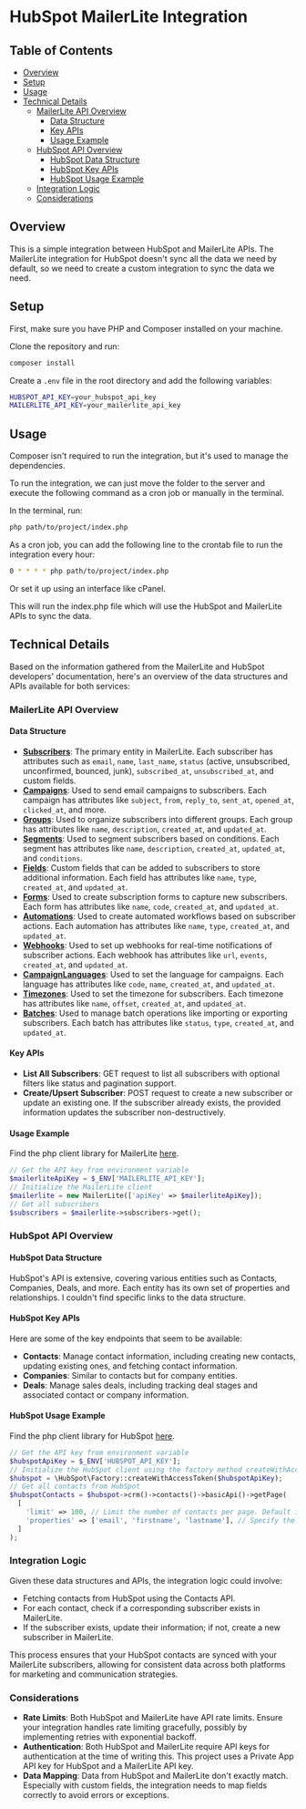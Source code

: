 # HubSpot MailerLite Integration

## Table of Contents

- [Overview](#overview)
- [Setup](#setup)
- [Usage](#usage)
- [Technical Details](#technical-details)
  - [MailerLite API Overview](#mailerlite-api-overview)
    - [Data Structure](#data-structure)
    - [Key APIs](#key-apis)
    - [Usage Example](#usage-example)
  - [HubSpot API Overview](#hubspot-api-overview)
    - [HubSpot Data Structure](#hubspot-data-structure)
    - [HubSpot Key APIs](#hubspot-key-apis)
    - [HubSpot Usage Example](#hubspot-usage-example)
  - [Integration Logic](#integration-logic)
  - [Considerations](#considerations)

## Overview

This is a simple integration between HubSpot and MailerLite APIs.
The MailerLite integration for HubSpot doesn't sync all the data we need by default, so we need to create a custom integration to sync the data we need.

## Setup

First, make sure you have PHP and Composer installed on your machine.

Clone the repository and run:

```bash
composer install
```

Create a `.env` file in the root directory and add the following variables:

```bash
HUBSPOT_API_KEY=your_hubspot_api_key
MAILERLITE_API_KEY=your_mailerlite_api_key
```

## Usage

Composer isn't required to run the integration, but it's used to manage the dependencies.

To run the integration, we can just move the folder to the server and execute the following command as a cron job or manually in the terminal.

In the terminal, run:

```bash
php path/to/project/index.php
```

As a cron job, you can add the following line to the crontab file to run the integration every hour:

```bash
0 * * * * php path/to/project/index.php
```

Or set it up using an interface like cPanel.

This will run the index.php file which will use the HubSpot and MailerLite APIs to sync the data.

## Technical Details

Based on the information gathered from the MailerLite and HubSpot developers' documentation, here's an overview of the data structures and APIs available for both services:

### MailerLite API Overview

#### Data Structure

- **[Subscribers](https://github.com/mailerlite/mailerlite-php?tab=readme-ov-file#subscriber)**: The primary entity in MailerLite. Each subscriber has attributes such as `email`, `name`, `last_name`, `status` (active, unsubscribed, unconfirmed, bounced, junk), `subscribed_at`, `unsubscribed_at`, and custom fields.
- **[Campaigns](https://github.com/mailerlite/mailerlite-php?tab=readme-ov-file#campaign)**: Used to send email campaigns to subscribers. Each campaign has attributes like `subject`, `from`, `reply_to`, `sent_at`, `opened_at`, `clicked_at`, and more.
- **[Groups](https://github.com/mailerlite/mailerlite-php?tab=readme-ov-file#group-api)**: Used to organize subscribers into different groups. Each group has attributes like `name`, `description`, `created_at`, and `updated_at`.
- **[Segments](https://github.com/mailerlite/mailerlite-php?tab=readme-ov-file#segment-api)**: Used to segment subscribers based on conditions. Each segment has attributes like `name`, `description`, `created_at`, `updated_at`, and `conditions`.
- **[Fields](https://github.com/mailerlite/mailerlite-php?tab=readme-ov-file#field-api)**: Custom fields that can be added to subscribers to store additional information. Each field has attributes like `name`, `type`, `created_at`, and `updated_at`.
- **[Forms](https://github.com/mailerlite/mailerlite-php?tab=readme-ov-file#form-api)**: Used to create subscription forms to capture new subscribers. Each form has attributes like `name`, `code`, `created_at`, and `updated_at`.
- **[Automations](https://github.com/mailerlite/mailerlite-php?tab=readme-ov-file#automation-api)**: Used to create automated workflows based on subscriber actions. Each automation has attributes like `name`, `type`, `created_at`, and `updated_at`.
- **[Webhooks](https://github.com/mailerlite/mailerlite-php?tab=readme-ov-file#webhook-api)**: Used to set up webhooks for real-time notifications of subscriber actions. Each webhook has attributes like `url`, `events`, `created_at`, and `updated_at`.
- **[CampaignLanguages](https://github.com/mailerlite/mailerlite-php?tab=readme-ov-file#campaign-language-api)**: Used to set the language for campaigns. Each language has attributes like `code`, `name`, `created_at`, and `updated_at`.
- **[Timezones](https://github.com/mailerlite/mailerlite-php?tab=readme-ov-file#timezone-api)**: Used to set the timezone for subscribers. Each timezone has attributes like `name`, `offset`, `created_at`, and `updated_at`.
- **[Batches](https://github.com/mailerlite/mailerlite-php?tab=readme-ov-file#batch-api)**: Used to manage batch operations like importing or exporting subscribers. Each batch has attributes like `status`, `type`, `created_at`, and `updated_at`.

#### Key APIs

- **List All Subscribers**: GET request to list all subscribers with optional filters like status and pagination support.
- **Create/Upsert Subscriber**: POST request to create a new subscriber or update an existing one. If the subscriber already exists, the provided information updates the subscriber non-destructively.

#### Usage Example

Find the php client library for MailerLite [here](https://github.com/mailerlite/mailerlite-php-sdk).

```php
// Get the API key from environment variable
$mailerliteApiKey = $_ENV['MAILERLITE_API_KEY'];
// Initialize the MailerLite client
$mailerlite = new MailerLite(['apiKey' => $mailerliteApiKey]);
// Get all subscribers
$subscribers = $mailerlite->subscribers->get();
```

### HubSpot API Overview

#### HubSpot Data Structure

HubSpot's API is extensive, covering various entities such as Contacts, Companies, Deals, and more. Each entity has its own set of properties and relationships. I couldn't find specific links to the data structure.

#### HubSpot Key APIs

Here are some of the key endpoints that seem to be available:

- **Contacts**: Manage contact information, including creating new contacts, updating existing ones, and fetching contact information.
- **Companies**: Similar to contacts but for company entities.
- **Deals**: Manage sales deals, including tracking deal stages and associated contact or company information.

#### HubSpot Usage Example

Find the php client library for HubSpot [here](https://github.com/HubSpot/hubspot-api-php).

```php
// Get the API key from environment variable
$hubspotApiKey = $_ENV['HUBSPOT_API_KEY'];
// Initialize the HubSpot client using the factory method createWithAccessToken()
$hubspot = \HubSpot\Factory::createWithAccessToken($hubspotApiKey);
// Get all contacts from HubSpot
$hubspotContacts = $hubspot->crm()->contacts()->basicApi()->getPage(
  [
    'limit' => 100, // Limit the number of contacts per page. Default is 10.
    'properties' => ['email', 'firstname', 'lastname'], // Specify the properties to fetch. Default is all properties.
  ]
);
```

### Integration Logic

Given these data structures and APIs, the integration logic could involve:

- Fetching contacts from HubSpot using the Contacts API.
- For each contact, check if a corresponding subscriber exists in MailerLite.
- If the subscriber exists, update their information; if not, create a new subscriber in MailerLite.

This process ensures that your HubSpot contacts are synced with your MailerLite subscribers, allowing for consistent data across both platforms for marketing and communication strategies.

### Considerations

- **Rate Limits**: Both HubSpot and MailerLite have API rate limits. Ensure your integration handles rate limiting gracefully, possibly by implementing retries with exponential backoff.
- **Authentication**: Both HubSpot and MailerLite require API keys for authentication at the time of writing this. This project uses a Private App API key for HubSpot and a MailerLite API key.
- **Data Mapping**: Data from HubSpot and MailerLite don't exactly match. Especially with custom fields, the integration needs to map fields correctly to avoid errors or exceptions.
